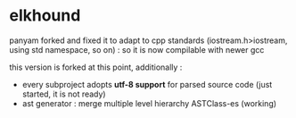 elkhound
========

panyam forked and fixed it to adapt to cpp standards (iostream.h>iostream, using std namespace, so on) : 
so it is now compilable with newer gcc

this version is forked at this point, additionally : 
<ul>
<li>every subproject adopts <b>utf-8 support</b> for parsed source code (just started, it is not ready)</li>
<li>ast generator : merge multiple level hierarchy ASTClass-es (working)</li>
</ul>

